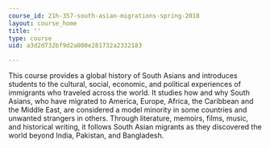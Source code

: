 ```yaml
---
course_id: 21h-357-south-asian-migrations-spring-2018
layout: course_home
title: ''
type: course
uid: a3d2d732bf9d2a000e281732a2332183

---
```

This course provides a global history of South Asians and introduces students to the cultural, social, economic, and political experiences of immigrants who traveled across the world. It studies how and why South Asians, who have migrated to America, Europe, Africa, the Caribbean and the Middle East, are considered a model minority in some countries and unwanted strangers in others. Through literature, memoirs, films, music, and historical writing, it follows South Asian migrants as they discovered the world beyond India, Pakistan, and Bangladesh.
